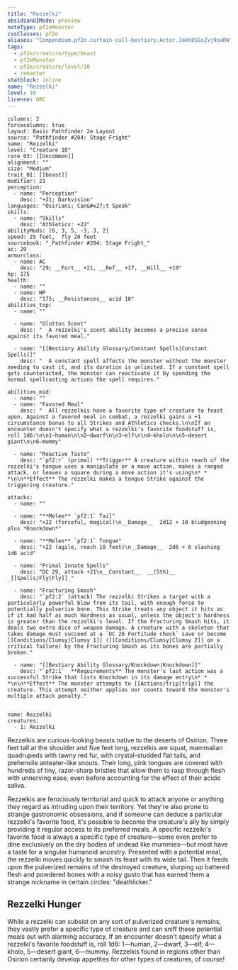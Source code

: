 ```yaml
---
title: "Rezzelki"
obsidianUIMode: preview
noteType: pf2eMonster
cssClasses: pf2e
aliases: "Compendium.pf2e.curtain-call-bestiary.Actor.Jakh8SGsZvj9oaRW" 
tags:
  - pf2e/creature/type/beast
  - pf2eMonster
  - pf2e/creature/level/10
  - remaster
statblock: inline
name: "Rezzelki"
level: 10
license: ORC
---
```


```statblock
columns: 2
forcecolumns: true
layout: Basic Pathfinder 2e Layout
source: "Pathfinder #204: Stage Fright"
name: "Rezzelki"
level: "Creature 10"
rare_03: [[Uncommon]]
alignment: ""
size: "Medium"
trait_01: [[beast]]
modifier: 21
perception:
  - name: "Perception"
    desc: "+21; Darkvision"
languages: "Osiriani; Can&#x27;t Speak"
skills:
  - name: "Skills"
    desc: "Athletics: +22"
abilityMods: [6, 3, 5, -3, 3, 2]
speed: 25 feet,  fly 20 feet
sourcebook: "_Pathfinder #204: Stage Fright_"
ac: 29
armorclass:
  - name: AC
    desc: "29; __Fort__ +21, __Ref__ +17, __Will__ +19"
hp: 175
health:
  - name: ""
  - name: HP
    desc: "175; __Resistances__ acid 10"
abilities_top:
  - name: ""

  - name: "Glutton Scent"
    desc: "  A rezzelki's scent ability becomes a precise sense against its favored meal."

  - name: "[[Bestiary Ability Glossary/Constant Spells|Constant Spells]]"
    desc: "  A constant spell affects the monster without the monster needing to cast it, and its duration is unlimited. If a constant spell gets counteracted, the monster can reactivate it by spending the normal spellcasting actions the spell requires."

abilities_mid:
  - name: ""
  - name: "Favored Meal"
    desc: "  All rezzelkis have a favorite type of creature to feast upon. Against a favored meal in combat, a rezzelki gains a +1 circumstance bonus to all Strikes and Athletics checks.\n\nIf an encounter doesn't specify what a rezzelki's favorite foodstuff is, roll 1d6:\n\n1—human\n\n2—dwarf\n\n3—elf\n\n4—kholo\n\n5—desert giant\n\n6—mummy"

  - name: "Reactive Taste"
    desc: "`pf2:r` (primal) **Trigger** A creature within reach of the rezzelki's tongue uses a manipulate or a move action, makes a ranged attack, or leaves a square during a move action it's using\n* * *\n\n**Effect** The rezzelki makes a tongue Strike against the triggering creature."

attacks:
  - name: ""

  - name: "**Melee** `pf2:1` Tail"
    desc: "+22 (forceful, magical)\n__Damage__  2d12 + 10 bludgeoning plus *Knockdown*"

  - name: "**Melee** `pf2:1` Tongue"
    desc: "+22 (agile, reach 10 feet)\n__Damage__  2d6 + 6 slashing 1d6 acid"

  - name: "Primal Innate Spells"
    desc: "DC 29, attack +21\n__Constant__  __(5th)__ _[[Spells/Fly|Fly]]_"

  - name: "Fracturing Smash"
    desc: "`pf2:2` (attack) The rezzelki Strikes a target with a particularly powerful blow from its tail, with enough force to potentially pulverize bone. This Strike treats any object it hits as if it had half as much Hardness as usual, unless the object's hardness is greater than the rezzelki's level. If the Fracturing Smash hits, it deals two extra dice of weapon damage. A creature with a skeleton that takes damage must succeed at a `DC 26 Fortitude check` save or become [[Conditions/Clumsy|Clumsy 1]] ([[Conditions/Clumsy|Clumsy 2]] on a critical failure) by the Fracturing Smash as its bones are partially broken."

  - name: "[[Bestiary Ability Glossary/Knockdown|Knockdown]]"
    desc: "`pf2:1`  **Requirements** The monster's last action was a successful Strike that lists Knockdown in its damage entry\n* * *\n\n**Effect** The monster attempts to [[Actions/trip|trip]] the creature. This attempt neither applies nor counts toward the monster's multiple attack penalty."
 
```

```encounter-table
name: Rezzelki
creatures:
  - 1: Rezzelki
```



Rezzelkis are curious-looking beasts native to the deserts of Osirion. Three feet tall at the shoulder and five feet long, rezzelkis are squat, mammalian quadrupeds with tawny red fur, with crystal-studded flat tails, and prehensile anteater-like snouts. Their long, pink tongues are covered with hundreds of tiny, razor-sharp bristles that allow them to rasp through flesh with unnerving ease, even before accounting for the effect of their acidic saliva.

Rezzelkis are ferociously territorial and quick to attack anyone or anything they regard as intruding upon their territory. Yet they're also prone to strange gastronomic obsessions, and if someone can deduce a particular rezzelki's favorite food, it's possible to become the creature's ally by simply providing it regular access to its preferred meals. A specific rezzelki's favorite food is always a specific type of creature—some even prefer to dine exclusively on the dry bodies of undead like mummies—but most have a taste for a singular humanoid ancestry. Presented with a potential meal, the rezzelki moves quickly to smash its feast with its wide tail. Then it feeds upon the pulverized remains of the destroyed creature, slurping up battered flesh and powdered bones with a noisy gusto that has earned them a strange nickname in certain circles: "deathlicker."

## Rezzelki Hunger

While a rezzelki can subsist on any sort of pulverized creature's remains, they vastly prefer a specific type of creature and can sniff these potential meals out with alarming accuracy. If an encounter doesn't specify what a rezzelki's favorite foodstuff is, roll 1d6: 1—human, 2—dwarf, 3—elf, 4—kholo, 5—desert giant, 6—mummy. Rezzelkis found in regions other than Osirion certainly develop appetites for other types of creatures, of course!
